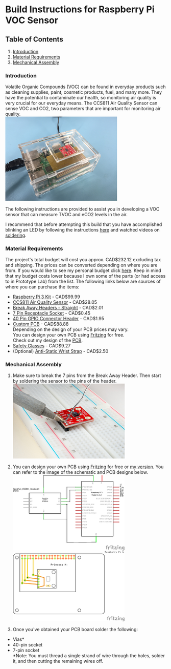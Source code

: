 # Build Instructions for Raspberry Pi VOC Sensor

## Table of Contents
1. [Introduction](#introduction)
2. [Material Requirements](#material-requirements)
3. [Mechanical Assembly](#mechanical-assembly)

### Introduction
Volatile Organic Compounds (VOC) can be found in everyday products such as cleaning supplies, paint, cosmetic products, fuel, and many more. They have the potential to contaminate our health, so monitoring air quality is very crucial for our everyday means. The CCS811 Air Quality Sensor can sense VOC and CO2, two parameters that are important for monitoring air quality.
<br/><img src="https://raw.githubusercontent.com/PrincessHernandez/VOC_Sensor/master/images/Enclosure1.JPG" width="350"></p>

The following instructions are provided to assist you in developing a VOC sensor that can measure TVOC and eCO2 levels in the air.

I recommend that before attempting this build that you have accomplished blinking an LED by following the instructions [here](https://six0four.github.io/StudentSenseHat/cribpi.html) and watched videos on [soldering](https://www.youtube.com/watch?v=BLfXXRfRIzY&list=PLQ32vZrF5U2lFOJTtZDytBWBYVLNp4RYz). 

### Material Requirements
The project's total budget will cost you approx. CAD$232.12 excluding tax and shipping. The prices can be converted depending on where you are from. If you would like to see my personal budget click [here](https://github.com/PrincessHernandez/VOC_Sensor/blob/master/documentation/BudgetUpdated.xlsx). Keep in mind that my budget costs lower because I own some of the parts (or had access to in Prototype Lab) from the list.
The following links below are sources of where you can purchase the items:
* [Raspberry Pi 3 Kit](https://www.amazon.ca/CanaKit-Raspberry-Complete-Starter-Kit/dp/B01CCF6V3A/ref=sr_1_5?s=pc&ie=UTF8&qid=1516324581&sr=1-5&keywords=Raspberry+Pi+3) - CAD$99.99
* [CCS811 Air Quality Sensor](https://www.sparkfun.com/products/14193) - CAD$28.05
* [Break Away Headers - Straight](https://www.sparkfun.com/products/116) - CAD$2.01
* [7 Pin Receptacle Socket](https://www.creatroninc.com/product/7-pin-receptacle-socket/) - CAD$0.45
* [40 Pin GPIO Connector Header](https://www.buyapi.ca/product/40-pin-gpio-connector-header/) - CAD$1.95
* [Custom PCB](https://www.pcbway.com/?adwgc=667&campaignid=172480651&adgroupid=8787904531&feeditemid=&targetid=kwd-34746800&loc_physical_ms=9000922&matchtype=p&network=g&device=c&devicemodel=&creative=189085816950&keyword=pcb%20manufacturing&placement=&target=&adposition=1t1&gclid=Cj0KCQiAi57gBRDqARIsABhDSMpsNka-o0C5SQcvMYkiUXbYsOpfyNvY4I17pEzjXb1DlC4_ia_7dHkaAqKGEALw_wcB) - CAD$88.88 
<br/>Depending on the design of your PCB prices may vary. 
<br/>You can design your own PCB using [Fritzing](http://fritzing.org/download/) for free. 
<br/>Check out my design of the [PCB](https://github.com/PrincessHernandez/VOC_Sensor/blob/master/documentation/Fritzing%20CCS811/VOC-CCS311-Princess.fzz).
* [Safety Glasses](https://www.amazon.ca/3M-Virtua-Glasses-Polycarbonate-Anti-Scratch/dp/B00AEFBLW2/ref=sr_1_6?ie=UTF8&qid=1544063725&sr=8-6&keywords=safety+glasses) - CAD$9.27
* (Optional) [Anti-Static Wrist Strap](https://www.amazon.ca/KingWin-ATS-W24-Anti-Static-Wrist-Strap/dp/B0042TLA90/ref=sr_1_6?ie=UTF8&qid=1544063571&sr=8-6&keywords=anti+static+wrist+strap) - CAD$2.50

### Mechanical Assembly
1. Make sure to break the 7 pins from the Break Away Header. Then start by soldering the sensor to the pins of the header. 
<br/><img src="https://raw.githubusercontent.com/PrincessHernandez/VOC_Sensor/master/images/Soldering%20Sensor%20to%20Header.jpg" width="350">

2. You can design your own PCB using [Fritzing](http://fritzing.org/download/) for free or [my version](https://github.com/PrincessHernandez/VOC_Sensor/blob/master/documentation/Fritzing%20CCS811/VOC-CCS311-Princess.fzz). You can refer to the image of the schematic and PCB designs below.
<br/><img src="https://raw.githubusercontent.com/PrincessHernandez/VOC_Sensor/master/images/VOC-CCS311-Princess_schem.png" width="350"> <img src="https://raw.githubusercontent.com/PrincessHernandez/VOC_Sensor/master/images/VOC-CCS311-Princess_pcb.png" width="350">

3. Once you've obtained your PCB board solder the following:
* Vias\*
* 40-pin socket 
* 7-pin socket
<br/>\*Note: You must thread a single strand of wire through the holes, solder it, and then cutting the remaining wires off.

